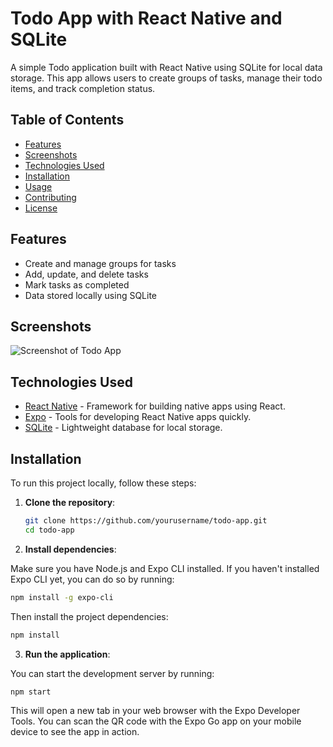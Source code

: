 # Todo App with React Native and SQLite

A simple Todo application built with React Native using SQLite for local data storage. This app allows users to create groups of tasks, manage their todo items, and track completion status.

## Table of Contents

- [Features](#features)
- [Screenshots](#screenshots)
- [Technologies Used](#technologies-used)
- [Installation](#installation)
- [Usage](#usage)
- [Contributing](#contributing)
- [License](#license)

## Features

- Create and manage groups for tasks
- Add, update, and delete tasks
- Mark tasks as completed
- Data stored locally using SQLite

## Screenshots

![Screenshot of Todo App](./path_to_your_screenshot.png)

## Technologies Used

- [React Native](https://reactnative.dev/) - Framework for building native apps using React.
- [Expo](https://expo.dev/) - Tools for developing React Native apps quickly.
- [SQLite](https://www.sqlite.org/index.html) - Lightweight database for local storage.

## Installation

To run this project locally, follow these steps:

1. **Clone the repository**:

   ```bash
   git clone https://github.com/yourusername/todo-app.git
   cd todo-app
   ```
2. **Install dependencies**:

Make sure you have Node.js and Expo CLI installed. If you haven't installed Expo CLI yet, you can do so by running:

   ```bash
   npm install -g expo-cli
   ```
Then install the project dependencies:
   ```bash
   npm install
   ```
3. **Run the application**:

You can start the development server by running:
   ```bash
   npm start
   ```

This will open a new tab in your web browser with the Expo Developer Tools. You can scan the QR code with the Expo Go app on your mobile device to see the app in action.

